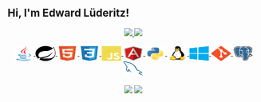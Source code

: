 ## Hi, I'm Edward Lüderitz!

<div align="center">
  <a href="https://github.com/edwardluderitz">
  <img height="180em" src="https://github-readme-stats.vercel.app/api?username=edwardluderitz&show_icons=true&theme=dracula&include_all_commits=true&count_private=true"/>
  <img height="180em" src="https://github-readme-stats.vercel.app/api/top-langs/?username=edwardluderitz&layout=compact&langs_count=7&theme=dracula"/>
</div>
<div style="display: inline_block" align="center"><br>
  <img align="center" alt="ed-java" height="30" width="40" src="https://raw.githubusercontent.com/devicons/devicon/master/icons/java/java-original.svg">
  <img align="center" alt="ed-spring" height="30" width="40" src="https://raw.githubusercontent.com/devicons/devicon/master/icons/spring/spring-plain.svg">
  <img align="center" alt="ed-HTML" height="30" width="40" src="https://raw.githubusercontent.com/devicons/devicon/master/icons/html5/html5-original.svg">
  <img align="center" alt="ed-CSS" height="30" width="40" src="https://raw.githubusercontent.com/devicons/devicon/master/icons/css3/css3-original.svg">
  <img align="center" alt="ed-Js" height="30" width="40" src="https://raw.githubusercontent.com/devicons/devicon/master/icons/javascript/javascript-plain.svg">
  <img align="center" alt="ed-angularjs" height="30" width="40" src="https://raw.githubusercontent.com/devicons/devicon/master/icons/angularjs/angularjs-original.svg">  
  <img align="center" alt="ed-Python" height="30" width="40" src="https://raw.githubusercontent.com/devicons/devicon/master/icons/python/python-original.svg">
  <img align="center" alt="ed-linux" height="30" width="40" src="https://raw.githubusercontent.com/devicons/devicon/master/icons/linux/linux-original.svg">
  <img align="center" alt="ed-windows" height="30" width="40" src="https://raw.githubusercontent.com/devicons/devicon/master/icons/windows8/windows8-original.svg">
  <img align="center" alt="ed-git" height="30" width="40" src="https://raw.githubusercontent.com/devicons/devicon/master/icons/git/git-original.svg">
  <img align="center" alt="ed-postgresql" height="30" width="40" src="https://raw.githubusercontent.com/devicons/devicon/master/icons/postgresql/postgresql-original.svg">
  <img align="center" alt="ed-mysql" height="30" width="40" src="https://raw.githubusercontent.com/devicons/devicon/master/icons/mysql/mysql-original.svg"> 
</div>

####

<div align="center">
  <a href = "mailto:edluder@gmail.com"><img src="https://img.shields.io/badge/Gmail-D14836?style=for-the-badge&logo=gmail&logoColor=white" target="_blank"></a>
  <a href="https://www.linkedin.com/in/edwardluderitz/" target="_blank"><img src="https://img.shields.io/badge/-LinkedIn-%230077B5?style=for-the-badge&logo=linkedin&logoColor=white" target="_blank"></a>

</div>

